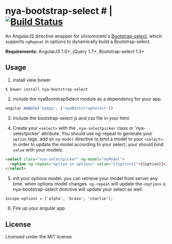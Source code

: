 # nya-bootstrap-select # | [![Build Status](https://travis-ci.org/lordfriend/nya-bootstrap-select.png?branch=master)](https://travis-ci.org/lordfriend/nya-bootstrap-select)

An AngularJS directive wrapper for silviomoreto's [Bootstrap-select](https://github.com/silviomoreto/bootstrap-select), which supports `ngRepeat` in options to dynamically build a Bootstrap-select.

**Requirements:** AngularJS 1.0+, jQuery 1.7+, Bootstrap-select 1.3+

## Usage ##

1. install view bower
```
$ bower install nya-bootstrap-select
```
2. include the nyaBootstrapSelect module as a dependency for your app.
```javascript
angular.module('myApp', ['nyaBootstrapSelect'])
```
3. include the bootstrap-select js and css file in your html.

4. Create your `<select>` with the `.nya-selectpicker` class or 'nya-selectpicker' attribute. You should use ng-repeat to generate your `option` tags. add an `ng-model` directive to bind a model to your `<select>`. In order to update the model according to your select, your should bind `value` with your models.
```html
<select class="nya-selectpicker" ng-model="myModel">
  <option ng-repeat="option in options" value="{{option}}">{{option}}</option>
</select>
```
5. init your options model. you can retrieve your model from server any time. when options model changes. `ng-repeat` will update the `<option>` s. nya-bootstrap-select directive will update your select as well.
```javascripts
$scope.options = ['alpha', 'bravo', 'charlie'];
```

6. Fire up your angular app.

## License ##

Licensed under the MIT license